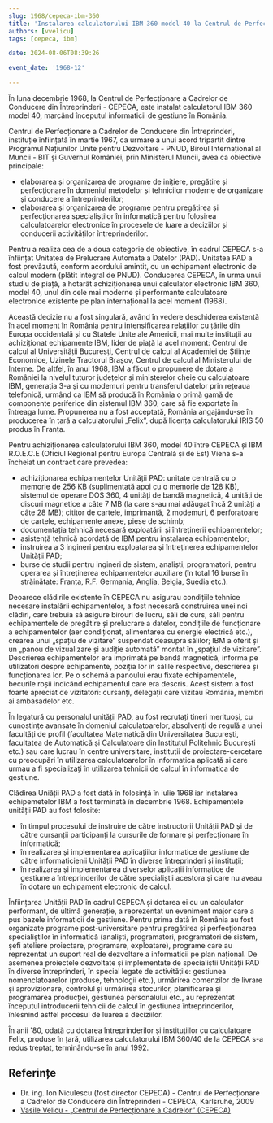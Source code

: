 ```yaml
---
slug: 1968/cepeca-ibm-360
title: 'Instalarea calculatorului IBM 360 model 40 la Centrul de Perfecționare a Cadrelor de Conducere din Întreprinderi - CEPECA'
authors: [vvelicu]
tags: [cepeca, ibm]

date: 2024-08-06T08:39:26

event_date: '1968-12'

---
```


În luna decembrie 1968, la Centrul de Perfecționare a Cadrelor de Conducere din Întreprinderi - CEPECA, este instalat calculatorul IBM 360 model 40, marcând începutul informaticii de gestiune în România.

<!-- truncate -->

Centrul de Perfecționare a Cadrelor de Conducere din Întreprinderi, instituție
înființată în martie 1967, ca urmare a unui acord tripartit dintre Programul Națiunilor Unite pentru Dezvoltare - PNUD, Biroul Internațional al Muncii - BIT și Guvernul României, prin Ministerul Muncii, avea ca obiective principale:

- elaborarea și organizarea de programe de inițiere, pregătire și perfecționare în domeniul metodelor și tehnicilor moderne de organizare și conducere a întreprinderilor;
- elaborarea și organizarea de programe pentru pregătirea și perfecționarea specialiștilor în informatică pentru folosirea calculatoarelor electronice în procesele de luare a deciziilor și conducerii activităților întreprinderilor.

Pentru a realiza cea de a doua categorie de obiective, în cadrul CEPECA s-a înființat Unitatea de Prelucrare Automata a Datelor (PAD). Unitatea PAD a fost prevăzută, conform acordului amintit, cu un echipament electronic de calcul modern (plătit integral de PNUD). Conducerea CEPECA, în urma unui studiu de piață, a hotarât achiziționarea unui calculator electronic IBM 360, model 40, unul din cele mai moderne și performante calculatoare electronice existente pe plan internațional la acel moment (1968).

Această decizie nu a fost singulară, având în vedere deschiderea existentă în acel moment în România pentru intensificarea relațiilor cu țările din Europa occidentală și cu Statele Unite ale Americii, mai multe instituții au achiziționat echipamente IBM, lider de piață la acel moment: Centrul de calcul al Universității Bucuresți, Centrul de calcul al Academiei de Științe Economice, Uzinele Tractorul Brașov, Centrul de calcul al Ministerului de Interne. De altfel, în anul 1968, IBM a făcut  o propunere de dotare a României la nivelul tuturor județelor și ministerelor cheie cu calculatoare IBM, generația 3-a și cu modemuri pentru transferul datelor prin rețeaua telefonică, urmând ca IBM să producă în România o primă gamă de componente periferice din sistemul IBM 360, care să fie exportate în întreaga lume. Propunerea nu a fost acceptată, România angajându-se în producerea în țară a calculatorului „Felix”, după licența calculatorului IRIS 50 produs în Franța.

Pentru achiziționarea calculatorului IBM 360, model 40 între CEPECA și IBM R.O.E.C.E (Oficiul Regional pentru Europa Centrală și de Est) Viena s-a încheiat un contract care prevedea:

- achiziționarea echipamentelor Unității PAD: unitate centrală cu o memorie de 256 KB (suplimentată apoi cu o memorie de 128 KB), sistemul de operare DOS 360, 4 unități de bandă magnetică, 4 unități de discuri magnetice a câte 7 MB (la care s-au mai adăugat încă 2 unități a câte 28 MB); cititor de cartele, imprimantă, 2 modemuri, 6 perforatoare de cartele, echipamente anexe, piese de schimb;
- documentația tehnică necesară exploatării și întreținerii echipamentelor;
- asistență tehnică acordată de IBM pentru instalarea echipamentelor;
- instruirea a 3 ingineri pentru exploatarea și întreținerea echipamentelor Unității PAD;
- burse de studii pentru ingineri de sistem, analiști, programatori, pentru operarea și întreținerea echipamentelor auxiliare (în total 16 burse în străinătate: Franța, R.F. Germania, Anglia, Belgia, Suedia etc.).

Deoarece clădirile existente în CEPECA nu asigurau condițiile tehnice necesare instalării echipamentelor, a fost necesară construirea unei noi clădiri, care trebuia să asigure birouri de lucru, săli de curs, săli pentru echipamentele de pregătire și prelucrare a datelor, condițiile de funcționare a echipamentelor (aer condiționat, alimentarea cu energie electrică etc.), crearea unui „spațiu de vizitare” suspendat deasupra sălilor;
IBM a oferit și un „panou de vizualizare și audiție automată” montat în „spațiul de vizitare”. Descrierea echipamentelor era imprimată pe bandă magnetică, informa pe utilizatori despre echipamente, poziția lor în sălile respective, descrierea și funcționarea lor. Pe o schemă a panoului erau fixate echipamentele, becurile roșii indicând echipamentul care era descris. Acest sistem a fost foarte apreciat de vizitatori: cursanți, delegații care vizitau România, membri ai ambasadelor etc.

În legatură cu personalul unității PAD, au fost recrutați tineri merituoși, cu cunostințe avansate  în domeniul calculatoarelor, absolvenți de regulă a unei facultăți de profil (facultatea Matematică din Universitatea București, facultatea de Automatică și Calculatoare din Institutul Politehnic București etc.) sau care lucrau în centre universitare, instituții de proiectare-cercetare cu preocupări în utilizarea calculatoarelor în informatica aplicată și care urmau a fi specializați în utilizarea tehnicii de calcul în informatica de gestiune.

Clădirea Uniății PAD a fost dată în folosință în iulie 1968 iar instalarea echipemetelor IBM a fost terminată în decembrie 1968.
Echipamentele unității PAD au fost folosite:

- în timpul procesului de instruire de către instructorii Unității PAD și de către cursanții participanți la cursurile de formare și perfecționare în informatică;
- în realizarea și implementarea aplicațiilor informatice de gestiune de către informaticienii Unității PAD în diverse întreprinderi și instituții;
- în realizarea și implementarea diverselor aplicații informatice de gestiune a întreprinderilor de către specialiștii acestora și care nu aveau în dotare un echipament electronic de calcul.

Înființarea Unității PAD în cadrul CEPECA și dotarea ei cu un calculator performant, de ultimă generație, a reprezentat un eveniment major care a pus bazele informaticii de gestiune. Pentru prima dată în România au fost organizate programe post-universitare pentru pregătirea și perfecționarea specialiștilor în informatică (analiști, programatori, programatori de sistem, șefi ateliere proiectare, programare, exploatare), programe care au reprezentat un suport real de dezvoltare a informaticii pe plan național. De asemenea proiectele dezvoltate și implementate de specialiștii Unității PAD în diverse întreprinderi, în special legate de activitățile: gestiunea nomenclatoarelor (produse, tehnologii etc.), urmărirea comenzilor de livrare și aprovizionare, controlul și urmărirea stocurilor, planificarea și programarea producției, gestiunea personalului etc., au reprezentat începutul introducerii tehnicii de calcul în gestiunea întreprinderilor, înlesnind astfel procesul de luarea a deciziilor.

În anii '80, odată cu dotarea întreprinderilor și instituțiilor cu calculatoare Felix, produse în țară, utilizarea calculatorului IBM 360/40 de la CEPECA s-a redus treptat, terminându-se în anul 1992.

## Referințe

- Dr. ing. Ion Niculescu (fost director CEPECA) - Centrul de Perfecționare a Cadrelor de Conducere din Întreprinderi - CEPECA, Karlsruhe, 2009
- [Vasile Velicu - „Centrul de Perfecționare a Cadrelor” (CEPECA)](/amintiri/2021/vvelicu-cepeca/)
